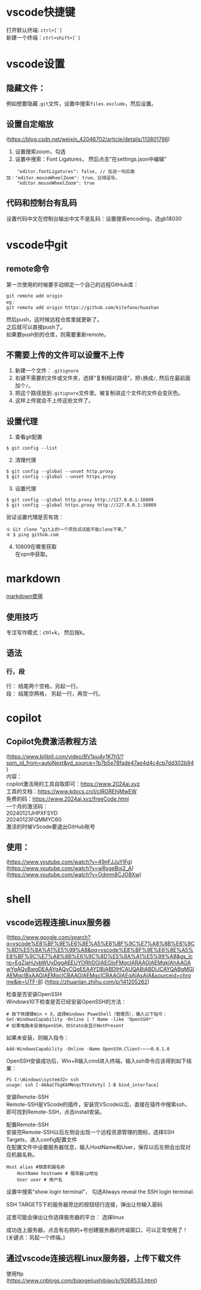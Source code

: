 
# vscode快捷键
打开默认终端: ```ctrl+[`]```   
新建一个终端：```ctrl+shift+[`]```  

# vscode设置  
## 隐藏文件： 
例如想要隐藏`.git`文件，设置中搜索`files.exclude`，然后设置。   
## 设置自定缩放
(https://blog.csdn.net/weixin_42046702/article/details/113801796)  
1. 设置搜索zoom，勾选  
2. 设置中搜索：Font Ligatures， 然后点击"在settings.json中编辑"
```
    "editor.fontLigatures": false, // 在这一句后面加："editor.mouseWheelZoom": true，记得逗号。
    "editor.mouseWheelZoom": true
```
## 代码和控制台有乱码
设置代码中文在控制台输出中文不是乱码：设置搜索encoding，选gb18030


# vscode中git  

## remote命令  
第一次使用的时候要手动绑定一个自己的远程GitHub库：  
```
git remote add origin
eg：
git remote add origin https://github.com/kitefano/huashan
```
然后push，这时候远程仓库里就更新了。  
之后就可以直接push了。  
如果要push别的仓库，则需要重新remote。  

## 不需要上传的文件可以设置不上传
1. 新建一个文件：```.gitignore```  
2. 右键不需要的文件或文件夹，选择“复制相对路径”，把`\`换成`/`, 然后在最前面加个`/`。  
3. 把这个路径放到`.gitignore`文件里。被复制进这个文件的文件会变灰色。  
4. 这样上传就会不上传这些文件了。  

## 设置代理
1. 查看git配置  
```
$ git config --list  
```
2. 清理代理  
```
$ git config --global --unset http.proxy  
$ git config --global --unset https.proxy  
```
3. 设置代理  
```
$ git config --global http.proxy http://127.0.0.1:10809  
$ git config --global https.proxy http://127.0.0.1:10809  
```
验证设置代理是否有效：  
```
① Git clone “git上的一个项目试试能不能clone下来。”  
② $ ping github.com  
```
4. 10809在哪里获取  
在vpn中获取。  




# markdown
[markdown使用](https://www.bilibili.com/video/BV1JA411h7Gw/?spm_id_from=333.337.search-card.all.click&vd_source=1b7b5e78fade47ae4d4c4cb7dd302b94)

## 使用技巧
专注写作模式：ctrl+k， 然后按k。  


## 语法
### 行，段
行： 结尾两个空格，另起一行。  
段： 结尾空两格， 另起一行，再空一行。  


# copilot
## Copilot免费激活教程方法  
(https://www.bilibili.com/video/BV1pu4y1K7h1/?spm_id_from=autoNext&vd_source=1b7b5e78fade47ae4d4c4cb7dd302b94)  
内容：  
copilot激活用的工具自取即可：https://www.2024ai.xyz  
工具的文档：https://www.kdocs.cn/l/clRGREhjMwEW  
免费的码：https://www.2024ai.xyz/freeCode.html  
一个月的激活码：   
20240121JHPXFSYD  
20240123FQMMYC60  
激活的时候VScode要退出GitHub账号  

## 使用：  
(https://www.youtube.com/watch?v=49nFJJuYIFg)  
(https://www.youtube.com/watch?v=wRsgeBoi2_A)  
(https://www.youtube.com/watch?v=Odmm8CJO8Xw)  



# shell
## vscode远程连接Linux服务器
(https://www.google.com/search?q=vscode%E8%BF%9E%E6%8E%A5%E8%BF%9C%E7%A8%8B%E6%9C%8D%E5%8A%A1%E5%99%A8&oq=vscode%E8%BF%9E%E6%8E%A5%E8%BF%9C%E7%A8%8B%E6%9C%8D%E5%8A%A1%E5%99%A8&gs_lcrp=EgZjaHJvbWUyDggAEEUYORhDGIAEGIoFMgcIARAAGIAEMgkIAhAAGAwYgAQyBwgDEAAYgAQyCQgEEAAYDBiABDIHCAUQABiABDIJCAYQABgMGIAEMgcIBxAAGIAEMgcICBAAGIAEMgcICRAAGIAEqAIAsAIA&sourceid=chrome&ie=UTF-8)
(https://zhuanlan.zhihu.com/p/141205262)    

检查是否安装OpenSSH  
Windows10下检查是否已经安装OpenSSH的方法：  
```shell
# 按下快捷键Win + X，选择Windows PoweShell（管理员），输入以下指令：
Get-WindowsCapability -Online | ? Name -like 'OpenSSH*'
# 如果电脑未安装OpenSSH，则State会显示NotPresent
```
如果未安装，则输入指令：  
```shell
Add-WindowsCapability -Online -Name OpenSSH.Client~~~~0.0.1.0  
```
OpenSSH安装成功后，Win+R输入cmd进入终端，输入ssh命令应该得到如下结果：  
```shell
PS C:\Windows\system32> ssh
usage: ssh [-46AaCfGgKkMNnqsTtVvXxYy] [-B bind_interface]
```

安装Remote-SSH  
Remote-SSH是VScode的插件，安装完VScode以后，直接在插件中搜索ssh，即可找到Remote-SSH，点击install安装。  

配置Remote-SSH  
安装完Remote-SSH以后左侧会出现一个远程资源管理的图标，选择SSH Targets，进入config配置文件  
在配置文件中设置服务器信息，输入HostName和User，保存以后左侧会出现对应机器名称。  
```shell
Host alias #随意机器名称
    HostName hostname # 服务器ip地址
    User user # 用户名
```  

设置中搜索“show login terminal”， 勾选Always reveal the SSH login terminal.  

SSH TARGETS下的服务器旁边的按钮纽行连接，弹出让你输入密码   

这里可能会弹出让你选择服务器的平台： 选择linux  

成功连上服务器，点击有右侧的+号创建服务器的终端窗口，可以正常使用了！  (关键点：另起一个终端。)


## 通过vscode连接远程Linux服务器，上传下载文件
使用ftp  
(https://www.cnblogs.com/biaogejiushibiao/p/9268533.html)  





